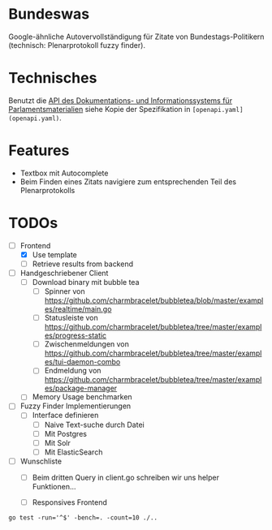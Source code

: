 # Bundeswas

Google-ähnliche Autovervollständigung für Zitate von Bundestags-Politikern (technisch: Plenarprotokoll fuzzy finder).

# Technisches

Benutzt die [API des Dokumentations- und Informationssystems für Parlamentsmaterialien](https://search.dip.bundestag.de/api/v1/swagger-ui/) siehe Kopie der Spezifikation in `[openapi.yaml](openapi.yaml)`.

# Features

- Textbox mit Autocomplete
- Beim Finden eines Zitats navigiere zum entsprechenden Teil des Plenarprotokolls

# TODOs
- [  ] Frontend
    - [x] Use template
    - [  ] Retrieve results from backend
- [  ] Handgeschriebener Client
    - [  ] Download binary mit bubble tea
        - [  ] Spinner von https://github.com/charmbracelet/bubbletea/blob/master/examples/realtime/main.go
        - [  ] Statusleiste von https://github.com/charmbracelet/bubbletea/tree/master/examples/progress-static
        - [  ] Zwischenmeldungen von https://github.com/charmbracelet/bubbletea/tree/master/examples/tui-daemon-combo
        - [  ] Endmeldung von https://github.com/charmbracelet/bubbletea/tree/master/examples/package-manager
    - [  ] Memory Usage benchmarken
- [  ] Fuzzy Finder Implementierungen
    - [  ] Interface definieren
        - [  ] Naive Text-suche durch Datei
        - [  ] Mit Postgres
        - [  ] Mit Solr
        - [  ] Mit ElasticSearch
- [  ] Wunschliste
    - [  ] Beim dritten Query in client.go schreiben wir uns helper Funktionen...
    - [  ] Responsives Frontend



```
go test -run='^$' -bench=. -count=10 ./..
```
